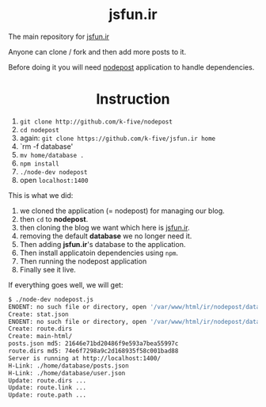 <h1 align="center">jsfun.ir</h1>

<p>The main repository for <a target="_blank" href="http://jsfun.ir">jsfun.ir</a></p>
<p>Anyone can clone / fork and then add more posts to it.</p>
<p>Before doing it you will need <a target="_blank" href="https://github.com/k-five/nodepost">nodepost</a> application to handle dependencies.</p>

<h1 align="center">Instruction</h1>


 1. `git clone http://github.com/k-five/nodepost`
 2. `cd nodepost`
 3. again: `git clone https://github.com/k-five/jsfun.ir home`
 4. `rm -f database'
 5. `mv home/database .`
 6. `npm install`
 7. `./node-dev nodepost`
 8. open `localhost:1400`

This is what we did:

 1. we cloned the application (= nodepost) for managing our blog.
 2. then `cd` to **nodepost**.
 3. then cloning the blog we want which here is <a target="_blank" href="http://jsfun.ir">jsfun.ir</a>.
 4. removing the default **database** we no longer need it.
 5. Then adding **jsfun.ir**'s database to the application.
 6. Then install applicatoin dependencies using `npm`.
 7. Then running the nodepost application
 8. Finally see it live.

If everything goes well, we will get:

```bash
$ ./node-dev nodepost.js
ENOENT: no such file or directory, open '/var/www/html/ir/nodepost/database/stat.json'
Create: stat.json
ENOENT: no such file or directory, open '/var/www/html/ir/nodepost/database/route.dirs'
Create: route.dirs
Create: main-html/
posts.json md5: 21646e71bd20486f9e593a7bea55997c
route.dirs md5: 74e6f7298a9c2d168935f58c001bad88
Server is running at http://localhost:1400/
H-Link: ./home/database/posts.json
H-Link: ./home/database/user.json
Update: route.dirs ...
Update: route.link ...
Update: route.path ...
```
